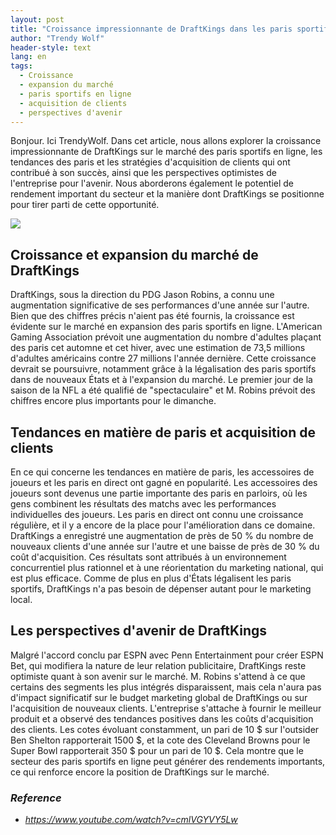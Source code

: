 ```yaml
---
layout: post
title: "Croissance impressionnante de DraftKings dans les paris sportifs en ligne, tendances des paris et perspectives optimistes"
author: "Trendy Wolf"
header-style: text
lang: en
tags:
  - Croissance
  - expansion du marché
  - paris sportifs en ligne
  - acquisition de clients
  - perspectives d'avenir
---
```


Bonjour. Ici TrendyWolf. Dans cet article, nous allons explorer la croissance impressionnante de DraftKings sur le marché des paris sportifs en ligne, les tendances des paris et les stratégies d'acquisition de clients qui ont contribué à son succès, ainsi que les perspectives optimistes de l'entreprise pour l'avenir. Nous aborderons également le potentiel de rendement important du secteur et la manière dont DraftKings se positionne pour tirer parti de cette opportunité.

<img
    src="https://i.ytimg.com/vi/cmlVGYVY5Lw/hqdefault.jpg"
/>


## Croissance et expansion du marché de DraftKings
DraftKings, sous la direction du PDG Jason Robins, a connu une augmentation significative de ses performances d'une année sur l'autre. Bien que des chiffres précis n'aient pas été fournis, la croissance est évidente sur le marché en expansion des paris sportifs en ligne. L'American Gaming Association prévoit une augmentation du nombre d'adultes plaçant des paris cet automne et cet hiver, avec une estimation de 73,5 millions d'adultes américains contre 27 millions l'année dernière. Cette croissance devrait se poursuivre, notamment grâce à la légalisation des paris sportifs dans de nouveaux États et à l'expansion du marché. Le premier jour de la saison de la NFL a été qualifié de "spectaculaire" et M. Robins prévoit des chiffres encore plus importants pour le dimanche.

## Tendances en matière de paris et acquisition de clients
En ce qui concerne les tendances en matière de paris, les accessoires de joueurs et les paris en direct ont gagné en popularité. Les accessoires des joueurs sont devenus une partie importante des paris en parloirs, où les gens combinent les résultats des matchs avec les performances individuelles des joueurs. Les paris en direct ont connu une croissance régulière, et il y a encore de la place pour l'amélioration dans ce domaine. DraftKings a enregistré une augmentation de près de 50 % du nombre de nouveaux clients d'une année sur l'autre et une baisse de près de 30 % du coût d'acquisition. Ces résultats sont attribués à un environnement concurrentiel plus rationnel et à une réorientation du marketing national, qui est plus efficace. Comme de plus en plus d'États légalisent les paris sportifs, DraftKings n'a pas besoin de dépenser autant pour le marketing local.

## Les perspectives d'avenir de DraftKings
Malgré l'accord conclu par ESPN avec Penn Entertainment pour créer ESPN Bet, qui modifiera la nature de leur relation publicitaire, DraftKings reste optimiste quant à son avenir sur le marché. M. Robins s'attend à ce que certains des segments les plus intégrés disparaissent, mais cela n'aura pas d'impact significatif sur le budget marketing global de DraftKings ou sur l'acquisition de nouveaux clients. L'entreprise s'attache à fournir le meilleur produit et a observé des tendances positives dans les coûts d'acquisition des clients. Les cotes évoluant constamment, un pari de 10 $ sur l'outsider Ben Shelton rapporterait 1500 $, et la cote des Cleveland Browns pour le Super Bowl rapporterait 350 $ pour un pari de 10 $. Cela montre que le secteur des paris sportifs en ligne peut générer des rendements importants, ce qui renforce encore la position de DraftKings sur le marché.


### _Reference_
- _https://www.youtube.com/watch?v=cmlVGYVY5Lw_

